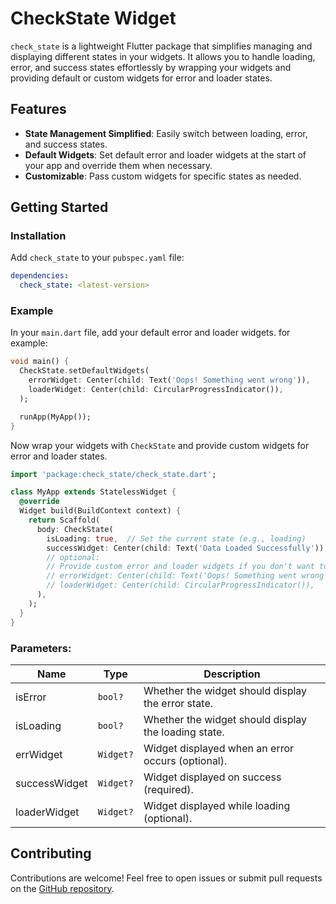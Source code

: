 # CheckState Widget

`check_state` is a lightweight Flutter package that simplifies managing and displaying different states in your widgets. It allows you to handle loading, error, and success states effortlessly by wrapping your widgets and providing default or custom widgets for error and loader states.

## Features

- **State Management Simplified**: Easily switch between loading, error, and success states.
- **Default Widgets**: Set default error and loader widgets at the start of your app and override them when necessary.
- **Customizable**: Pass custom widgets for specific states as needed.

## Getting Started

### Installation

Add `check_state` to your `pubspec.yaml` file:

```yaml
dependencies:
  check_state: <latest-version>
```
### Example
In your `main.dart` file, add your default error and loader widgets. for example:
```dart
void main() {
  CheckState.setDefaultWidgets(
    errorWidget: Center(child: Text('Oops! Something went wrong')),
    loaderWidget: Center(child: CircularProgressIndicator()),
  );

  runApp(MyApp());
}
```
Now wrap your widgets with `CheckState` and provide custom widgets for error and loader states.
```dart
import 'package:check_state/check_state.dart';

class MyApp extends StatelessWidget {
  @override
  Widget build(BuildContext context) {
    return Scaffold(
      body: CheckState(
        isLoading: true,  // Set the current state (e.g., loading)
        successWidget: Center(child: Text('Data Loaded Successfully')),
        // optional:
        // Provide custom error and loader widgets if you don't want to use the default ones you set in main.dart
        // errorWidget: Center(child: Text('Oops! Something went wrong')),
        // loaderWidget: Center(child: CircularProgressIndicator()),
      ),
    );
  }
}
```

### Parameters:

| Name | Type | Description |
| --- | --- | --- |
| isError | `bool?` | Whether the widget should display the error state. |
| isLoading | `bool?` | Whether the widget should display the loading state. |
| errWidget | `Widget?` | Widget displayed when an error occurs (optional). |
| successWidget | `Widget?` | Widget displayed on success (required). |
| loaderWidget | `Widget?` | Widget displayed while loading (optional). |

## Contributing

Contributions are welcome! Feel free to open issues or submit pull requests on the [GitHub repository](https://github.com/GIfatah/check_state).